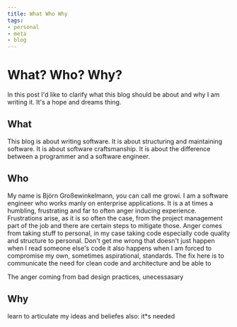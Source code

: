 ```yaml
---
title: What Who Why
tags:
- personal
- meta
- blog
---
```

# What? Who? Why?
In this post I'd like to clarify what this blog should be about and why I am writing it. It's a hope and dreams thing.

## What
This blog is about writing software. It is about structuring and maintaining software. It is about software craftsmanship. It is about the difference between a programmer and a software engineer.

## Who 
My name is Björn Großewinkelmann, you can call me growi. I am a software engineer who works manly on enterprise applications. It is a at times a humbling, frustrating and far to often anger inducing experience. Frustrations arise, as it is so often the case, from the project management part of the job and there are certain steps to mitigate those. Anger comes from taking stuff to personal, in my case taking code especially code quality and structure to personal. Don't get me wrong that doesn't just happen when I read someone else's code it also happens when I am forced to compromise my own, sometimes aspirational, standards. The fix here is to communicate the need for clean code and architecture and be able to 

The anger coming from bad design practices, unecessasary 

## Why
learn to articulate my ideas and beliefes
also: it*s needed
<!--stackedit_data:
eyJoaXN0b3J5IjpbMTk4ODI5NzUzMywtNDQ0Njk5OTE0LDE0OD
E2ODkxMDMsLTYxMDM3MzQ3OCwtMTA5OTg0MzkyLC01NTEyNTIw
MjAsMTk2MzY1MzE5NCwxMjUxMTQxNDY3LDExMDE0NDUxMzQsLT
E2ODk1ODQ0OTcsLTE3Mzc3MTI3NTEsLTU3NDY1MzY4LDE5MzY3
NTU0NDksLTUwMDQ3NDIzNl19
-->